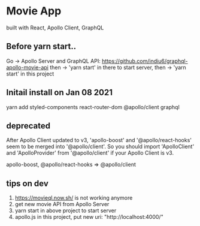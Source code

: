 # Movie App

built with React, Apollo Client, GraphQL

## Before yarn start..

Go -> Apollo Server and GraphQL API: https://github.com/indiu6/graphql-apollo-movie-api
then -> 'yarn start' in there to start server,
then -> 'yarn start' in this project

## Initail install on Jan 08 2021

yarn add styled-components
react-router-dom
@apollo/client
graphql

## deprecated

After Apollo Client updated to v3, 'apollo-boost' and '@apollo/react-hooks' seem to be merged into '@apollo/client'.
So you should import 'ApolloClient' and 'ApolloProvider' from '@apollo/client' if your Apollo Client is v3.

apollo-boost, @apollo/react-hooks => @apollo/client

## tips on dev

1. https://movieql.now.sh/ is not working anymore
2. get new movie API from Apollo Server
3. yarn start in above project to start server
4. apollo.js in this project, put new uri: "http://localhost:4000/"
